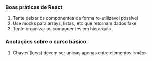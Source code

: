 ### Boas práticas de React

1. Tente deixar os componentes da forma re-utilizavel possível 
2. Use mocks para arrays, listas, etc que retornam dados fake
3. Tente organizar os componentes em hierarquia

### Anotações sobre o curso básico

1. Chaves (keys) devem ser unicas apenas entre elementos irmãos 
